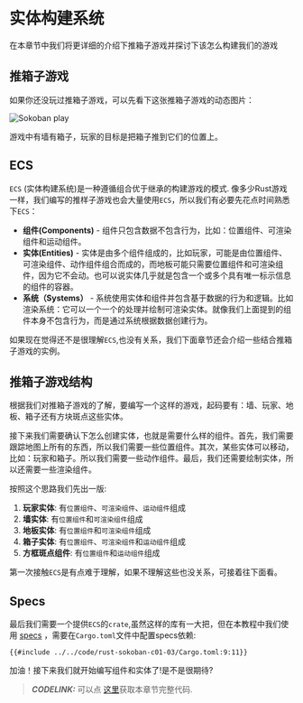 # 实体构建系统

在本章节中我们将更详细的介绍下推箱子游戏并探讨下该怎么构建我们的游戏

## 推箱子游戏
如果你还没玩过推箱子游戏，可以先看下这张推箱子游戏的动态图片：

![Sokoban play](../images/sokoban.gif)

游戏中有墙有箱子，玩家的目标是把箱子推到它们的位置上。

## ECS

`ECS` (实体构建系统)是一种遵循组合优于继承的构建游戏的模式. 像多少Rust游戏一样，我们编写的推样子游戏也会大量使用`ECS`，所以我们有必要先花点时间熟悉下`ECS`：

* **组件(Components)** - 组件只包含数据不包含行为，比如：位置组件、可渲染组件和运动组件。
* **实体(Entities)** - 实体是由多个组件组成的，比如玩家，可能是由位置组件、可渲染组件、动作组件组合而成的，而地板可能只需要位置组件和可渲染组件，因为它不会动。也可以说实体几乎就是包含一个或多个具有唯一标示信息的组件的容器。
* **系统（Systems）** - 系统使用实体和组件并包含基于数据的行为和逻辑。比如渲染系统：它可以一个一个的处理并绘制可渲染实体。就像我们上面提到的组件本身不包含行为，而是通过系统根据数据创建行为。

如果现在觉得还不是很理解`ECS`,也没有关系，我们下面章节还会介绍一些结合推箱子游戏的实例。


## 推箱子游戏结构
根据我们对推箱子游戏的了解，要编写一个这样的游戏，起码要有：墙、玩家、地板、箱子还有方块斑点这些实体。

接下来我们需要确认下怎么创建实体，也就是需要什么样的组件。首先，我们需要跟踪地图上所有的东西，所以我们需要一些位置组件。其次，某些实体可以移动，比如：玩家和箱子。所以我们需要一些动作组件。最后，我们还需要绘制实体，所以还需要一些渲染组件。

按照这个思路我们先出一版:
1. **玩家实体**: 有`位置组件`、`可渲染组件`、`运动组件`组成
1. **墙实体**: 有`位置组件`和`可渲染组件`组成
1. **地板实体**: 有`位置组件`和`可渲染组件`组成
1. **箱子实体**: 有`位置组件`、`可渲染组件`和`运动组件`组成
1. **方框斑点组件**: 有`位置组件`和`运动组件`组成

第一次接触`ECS`是有点难于理解，如果不理解这些也没关系，可接着往下面看。

## Specs
最后我们需要一个提供`ECS`的`crate`,虽然这样的库有一大把，但在本教程中我们使用 [specs](https://specs.amethyst.rs/docs/tutorials/) ，需要在`Cargo.toml`文件中配置specs依赖:

```
{{#include ../../code/rust-sokoban-c01-03/Cargo.toml:9:11}}
```

加油！接下来我们就开始编写组件和实体了!是不是很期待?

> **_CODELINK:_**  可以点 [这里](https://github.com/iolivia/rust-sokoban/tree/master/code/rust-sokoban-c01-03)获取本章节完整代码.
